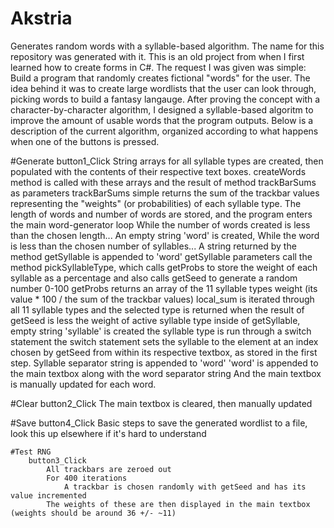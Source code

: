 # Akstria
Generates random words with a syllable-based algorithm. The name for this repository was generated with it.
This is an old project from when I first learned how to create forms in C#. The request I was given was simple:
Build a program that randomly creates fictional "words" for the user. The idea behind it was to create large wordlists that the user can look through, picking words to build a fantasy langauge. After proving the concept with a character-by-character algorithm, I designed a syllable-based algoritm to improve the amount of usable words that the program outputs. Below is a description of the current algorithm, organized according to what happens when one of the buttons is pressed.

#Generate
	button1_Click
		String arrays for all syllable types are created, then populated with the contents of their respective text boxes.
		createWords method is called with these arrays and the result of method trackBarSums as parameters
			trackBarSums simple returns the sum of the trackbar values representing the "weights" (or probabilities) of each syllable type.
			The length of words and number of words are stored, and the program enters the main word-generator loop
				While the number of words created is less than the chosen length...
					An empty string 'word' is created,
					While the word is less than the chosen number of syllables...
						A string returned by the method getSyllable is appended to 'word'
							getSyllable parameters call the method pickSyllableType, which calls getProbs to store the weight of each syllable as a percentage
							and also calls getSeed to generate a random number 0-100
								getProbs returns an array of the 11 syllable types weight (its value * 100 / the sum of the trackbar values)
							local_sum is iterated through all 11 syllable types and the selected type is returned when the result of getSeed is less the weight of active syllable type
								inside of getSyllable, empty string 'syllable' is created the syllable type is run through a switch statement
									the switch statement sets the syllable to the element at an index chosen by getSeed from within its respective textbox, as stored in the first step.
						Syllable separator string is appended to 'word'
					'word' is appended to the main textbox along with the word separator string
					And the main textbox is manually updated for each word.
					
#Clear
	button2_Click
			The main textbox is cleared, then manually updated

#Save
	button4_Click
			Basic steps to save the generated wordlist to a file, look this up elsewhere if it's hard to understand

	#Test RNG
		button3_Click
			All trackbars are zeroed out
			For 400 iterations
				A trackbar is chosen randomly with getSeed and has its value incremented
			The weights of these are then displayed in the main textbox (weights should be around 36 +/- ~11)
